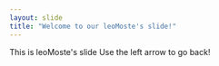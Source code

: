 ```yaml
---
layout: slide
title: "Welcome to our leoMoste's slide!"
---
```

This is leoMoste's slide
Use the left arrow to go back!